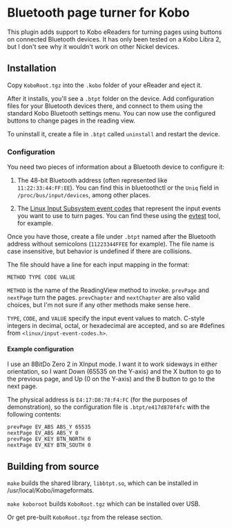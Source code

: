 # Bluetooth page turner for Kobo

This plugin adds support to Kobo eReaders for turning pages using buttons on
connected Bluetooth devices.  It has only been tested on a Kobo Libra 2, but I
don't see why it wouldn't work on other Nickel devices.

## Installation

Copy `KoboRoot.tgz` into the `.kobo` folder of your eReader and eject it.

After it installs, you'll see a `.btpt` folder on the device.  Add
configuration files for your Bluetooth devices there, and connect to them using
the standard Kobo Bluetooth settings menu.  You can now use the configured
buttons to change pages in the reading view.

To uninstall it, create a file in `.btpt` called `uninstall` and restart the
device.

### Configuration

You need two pieces of information about a Bluetooth device to configure it:

1. The 48-bit Bluetooth address (often represented like `11:22:33:44:FF:EE`).
   You can find this in bluetoothctl or the `Uniq` field in
   `/proc/bus/input/devices`, among other places.

2. The [Linux Input Subsystem event codes][0] that represent the input events
   you want to use to turn pages.  You can find these using the [evtest][1]
   tool, for example.

Once you have those, create a file under `.btpt` named after the Bluetooth
address without semicolons (`11223344FFEE` for example).  The file name is case
insensitive, but behavior is undefined if there are collisions.

The file should have a line for each input mapping in the format:

```
METHOD TYPE CODE VALUE
```

`METHOD` is the name of the ReadingView method to invoke.  `prevPage` and
`nextPage` turn the pages.  `prevChapter` and `nextChapter` are also valid
choices, but I'm not sure if any other methods make sense here.

`TYPE`, `CODE`, and `VALUE` specify the input event values to match.  C-style
integers in decimal, octal, or hexadecimal are accepted, and so are #defines
from `<linux/input-event-codes.h>`. 

[0]: https://www.kernel.org/doc/html/v4.14/input/event-codes.html
[1]: https://cgit.freedesktop.org/evtest/

#### Example configuration

I use an 8BitDo Zero 2 in XInput mode.  I want it to work sideways in either
orientation, so I want Down (65535 on the Y-axis) and the X button to go to the
previous page, and Up (0 on the Y-axis) and the B button to go to the next
page.

The physical address is `E4:17:D8:78:F4:FC` (for the purposes of
demonstration), so the configuration file is `.btpt/e417d878f4fc` with the
following contents:

```
prevPage EV_ABS ABS_Y 65535
nextPage EV_ABS ABS_Y 0
prevPage EV_KEY BTN_NORTH 0
nextPage EV_KEY BTN_SOUTH 0
```

## Building from source

`make` builds the shared library, `libbtpt.so`, which can be installed in
/usr/local/Kobo/imageformats.

`make koboroot` builds `KoboRoot.tgz` which can be installed over USB.

Or get pre-built `KoboRoot.tgz` from the release section.
